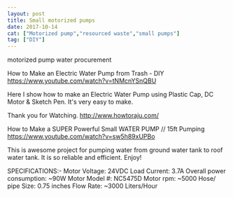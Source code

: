 ```yaml
---
layout: post
title: Small motorized pumps
date: 2017-10-14
cat: ["Motorized pump","resourced waste","small pumps"]
tag: ["DIY"]
---
```


motorized pump water procurement

How to Make an Electric Water Pump from Trash - DIY
https://www.youtube.com/watch?v=tNMcnYSnQBU

Here I show how to make an Electric Water Pump using Plastic Cap, DC Motor & Sketch Pen. It's very easy to make.

Thank you for Watching. http://www.howtoraju.com/

How to Make a SUPER Powerful Small WATER PUMP // 15ft Pumping
https://www.youtube.com/watch?v=sw5h89xUPBo

This is awesome project for pumping water from ground water tank to roof water tank. It is so reliable and efficient. Enjoy!

SPECIFICATIONS:-
Motor Voltage: 24VDC
Load Current: 3.7A
Overall power consumption: ~90W
Motor Model #: NC5475D
Motor rpm: ~5000
Hose/ pipe Size: 0.75 inches
Flow Rate: ~3000 Liters/Hour